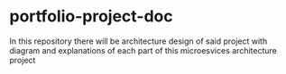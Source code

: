 # portfolio-project-doc
In this repository there will be architecture design of said project with diagram and explanations of each part of this microesvices architecture project
